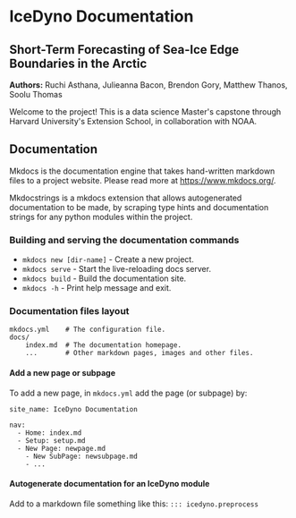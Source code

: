 # IceDyno Documentation
## Short-Term Forecasting of Sea-Ice Edge Boundaries in the Arctic
**Authors:** Ruchi Asthana, Julieanna Bacon, Brendon Gory, Matthew Thanos, Soolu Thomas

Welcome to the project!
This is a data science Master's capstone through Harvard University's Extension School, in collaboration with NOAA.

## Documentation
Mkdocs is the documentation engine that takes hand-written markdown files to a project website.
Please read more at https://www.mkdocs.org/.

Mkdocstrings is a mkdocs extension that allows autogenerated documentation to be made, by scraping type hints and documentation strings for any python modules within the project.

### Building and serving the documentation commands

* `mkdocs new [dir-name]` - Create a new project.
* `mkdocs serve` - Start the live-reloading docs server.
* `mkdocs build` - Build the documentation site.
* `mkdocs -h` - Print help message and exit.

### Documentation files layout

    mkdocs.yml    # The configuration file.
    docs/
        index.md  # The documentation homepage.
        ...       # Other markdown pages, images and other files.

#### Add a new page or subpage
To add a new page, in `mkdocs.yml` add the page (or subpage) by:
```
site_name: IceDyno Documentation

nav:
  - Home: index.md
  - Setup: setup.md
  - New Page: newpage.md
    - New SubPage: newsubpage.md
    - ...
```

#### Autogenerate documentation for an IceDyno module

Add to a markdown file something like this:
`::: icedyno.preprocess`
